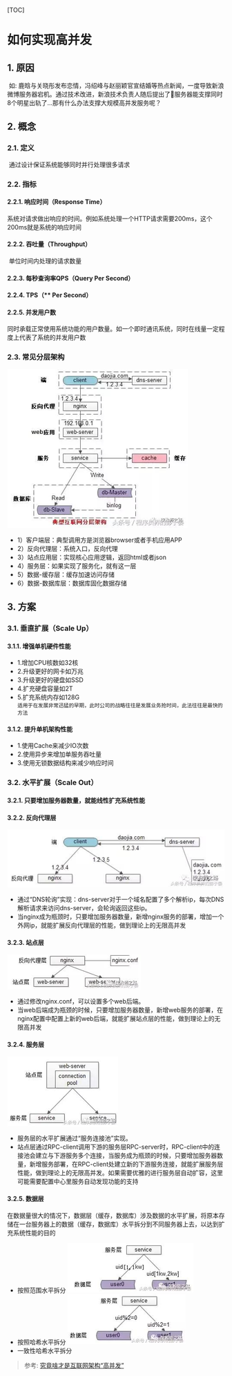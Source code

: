 [TOC]

# 如何实现高并发
##  1. 原因
​	如: 鹿晗与关晓彤发布恋情，冯绍峰与赵丽颖官宣结婚等热点新闻，一度导致新浪微博服务器宕机。通过技术改进，新浪技术负责人随后提出了服务器能支撑同时8个明星出轨了...那有什么办法支撑大规模高并发服务呢？
##  2. 概念
###  2.1. 定义
​	通过设计保证系统能够同时并行处理很多请求
###  2.2. 指标
####  2.2.1. 响应时间（Response Time）
​	系统对请求做出响应的时间。例如系统处理一个HTTP请求需要200ms，这个200ms就是系统的响应时间
####  2.2.2. 吞吐量（Throughput）
​	单位时间内处理的请求数量
####  2.2.3. 每秒查询率QPS（Query Per Second）

####  2.2.4. TPS（** Per Second）

####  2.2.5. 并发用户数
​	同时承载正常使用系统功能的用户数量。如一个即时通讯系统，同时在线量一定程度上代表了系统的并发用户数



###  2.3. 常见分层架构
![典型互联网分层架构](images/典型互联网分层架构.jpg)
* 1）客户端层：典型调用方是浏览器browser或者手机应用APP
* 2）反向代理层：系统入口，反向代理
* 3）站点应用层：实现核心应用逻辑，返回html或者json
* 4）服务层：如果实现了服务化，就有这一层
* 5）数据-缓存层：缓存加速访问存储
* 6）数据-数据库层：数据库固化数据存储
##  3. 方案
###  3.1. 垂直扩展（Scale Up）
####  3.1.1. 增强单机硬件性能
* 1.增加CPU核数如32核
* 2.升级更好的网卡如万兆
* 3.升级更好的硬盘如SSD
* 4.扩充硬盘容量如2T
* 5.扩充系统内存如128G  
`
适用于在发展非常迅猛的早期，此时公司的战略往往是发展业务抢时间，此法往往是最快的方法
`
####  3.1.2. 提升单机架构性能
* 1.使用Cache来减少IO次数
* 2.使用异步来增加单服务吞吐量
* 3.使用无锁数据结构来减少响应时间
###  3.2. <a name='ScaleOut'></a>水平扩展（Scale Out）
####  3.2.1. 只要增加服务器数量，就能线性扩充系统性能
####  3.2.2. 反向代理层
![反向代理层的水平扩展](images/反向代理层的水平扩展.jpg)
* 通过“DNS轮询”实现：dns-server对于一个域名配置了多个解析ip，每次DNS解析请求来访问dns-server，会轮询返回这些ip。
* 当nginx成为瓶颈时，只要增加服务器数量，新增nginx服务的部署，增加一个外网ip，就能扩展反向代理层的性能，做到理论上的无限高并发
####  3.2.3. 站点层
![站点层的水平扩展](images/站点层的水平扩展.jpg)
* 通过修改nginx.conf，可以设置多个web后端。
* 当web后端成为瓶颈的时候，只要增加服务器数量，新增web服务的部署，在nginx配置中配置上新的web后端，就能扩展站点层的性能，做到理论上的无限高并发
####  3.2.4. 服务层
![服务层的水平扩展](images/服务层的水平扩展.jpg)
* 服务层的水平扩展通过“服务连接池”实现。
* 站点层通过RPC-client调用下游的服务层RPC-server时，RPC-client中的连接池会建立与下游服务多个连接，当服务成为瓶颈的时候，只要增加服务器数量，新增服务部署，在RPC-client处建立新的下游服务连接，就能扩展服务层性能，做到理论上的无限高并发。如果需要优雅的进行服务层自动扩容，这里可能需要配置中心里服务自动发现功能的支持
####  3.2.5. 数据层
在数据量很大的情况下，数据层（缓存，数据库）涉及数据的水平扩展，将原本存储在一台服务器上的数据（缓存，数据库）水平拆分到不同服务器上去，以达到扩充系统性能的目的
* 按照范围水平拆分
![按照范围水平拆分](images/按照范围水平拆分.jpg)
* 按照哈希水平拆分
![按照哈希水平拆分](images/按照哈希水平拆分.jpg)
* 一致性哈希水平拆分    



>参考: [究竟啥才是互联网架构“高并发”](https://www.toutiao.com/a6611092501761622532/?tt_from=weixin&utm_campaign=client_share&wxshare_count=1&timestamp=1539398061&app=news_article&utm_source=weixin&iid=44839458783&utm_medium=toutiao_ios&group_id=6611092501761622532)